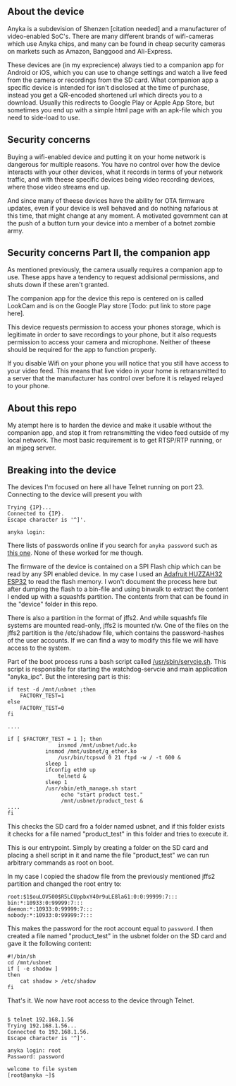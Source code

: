

## About the device ##

Anyka is a subdevision of Shenzen [citation needed] and a manufacturer of video-enabled SoC's. There are
many different brands of wifi-cameras which use Anyka chips, and many can be found in cheap security cameras on markets such as Amazon, Banggood and Ali-Express.

These devices are (in my exprecience) always tied to a companion app for Android or iOS, which you can use to change settings and watch a live feed from the camera or recordings from the SD card. What companion app a specific device is intended for isn't disclosed at the time of purchase, instead you get a QR-encoded shortened url which directs you to a download. Usually this redirects to Google Play or Apple App Store, but sometimes you end up with a simple html page with an apk-file which you need to side-load to use.
 
## Security concerns ##

Buying a wifi-enabled device and putting it on your home network is dangerous for multiple reasons. You have no control over how the device interacts with your other devices, what it records in terms of your network traffic, and with theese specific devices being video recording devices, where those video streams end up.

And since many of theese devices have the ability for OTA firmware updates, even if your device is well behaved and do nothing nafarious at this time, that might change at any moment. A motivated government can at the push of a button turn your device into a member of a botnet zombie army.

## Security concerns Part II, the companion app ##

As mentioned previously, the camera usually requires a companion app to use. These apps have a tendency to request addisional permissions, and shuts down if these aren't granted.

The companion app for the device this repo is centered on is called LookCam and is on the Google Play store [Todo: put link to store page here]. 

This device requests permission to access your phones storage, which is legitimate in order to save recordings to your phone, but it also requests permission to access your camera and microphone. Neither of theese should be required for the app to function properly.

If you disable Wifi on your phone you will notice that you still have access to your video feed. This means that live video in your home is retransmitted to a server that the manufacturer has control over before it is relayed relayed to your phone.

## About this repo ## 
My atempt here is to harden the device and make it usable without the companion app, and stop it from retransmitting the video feed outside of my local network. The most basic requirement is to get RTSP/RTP running, or an mjpeg server.  

## Breaking into the device ##

The devices I'm focused on here all have Telnet running on port 23. Connecting to the device will present you with
```
Trying {IP}...
Connected to {IP}.
Escape character is '^]'.

anyka login:
```

There lists of passwords online if you search for ```anyka password``` such as [this one](https://gist.github.com/gabonator/74cdd6ab4f733ff047356198c781f27d). None of these worked for me though. 

The firmware of the device is contained on a SPI Flash chip which can be read by any SPI enabled device. In my case I used an [Adafruit HUZZAH32 ESP32](https://www.adafruit.com/product/3405) to read the flash memory. I won't document the process here but after dumping the flash to a bin-file and using binwalk to extract the content I ended up with a squashfs partition. The contents from that can be found in the "device" folder in this repo.

There is also a partition in the format of jffs2. And while squashfs file systems are mounted read-only, jffs2 is mounted r/w. One of the files on the jffs2 partition is the /etc/shadow file, which contains the password-hashes of the user accounts. If we can find a way to modify this file we will have access to the system.

Part of the boot process runs a bash script called [/usr/sbin/servcie.sh](device/squashfs-root/sbin/service.sh). This script is responsible for starting the watchdog-servcie and main application "anyka_ipc". But the interesing part is this:
```
if test -d /mnt/usbnet ;then
	FACTORY_TEST=1
else
	FACTORY_TEST=0
fi

....

if [ $FACTORY_TEST = 1 ]; then
                insmod /mnt/usbnet/udc.ko
            insmod /mnt/usbnet/g_ether.ko
                /usr/bin/tcpsvd 0 21 ftpd -w / -t 600 &
            sleep 1
            ifconfig eth0 up
                telnetd &
            sleep 1
            /usr/sbin/eth_manage.sh start
                 echo "start product test."
                 /mnt/usbnet/product_test &
....
fi

```

This checks the SD card fro a folder named usbnet, and if this folder exists it checks for a file named "product_test"
in this folder and tries to execute it.

This is our entrypoint. Simply by creating a folder on the SD card and placing a shell script in it and name the file "product_test" we can run arbitrary commands as root on boot.

In my case I copied the shadow file from the previously mentioned jffs2 partition and changed the root entry to:
```
root:$1$ouLOV500$R5LCUppbxY40r9uLE8la61:0:0:99999:7:::
bin:*:10933:0:99999:7:::
daemon:*:10933:0:99999:7:::
nobody:*:10933:0:99999:7:::
```

This makes the password for the root account equal to ```password```.
I then created a file named "product_test" in the usbnet folder on the SD card and gave it the following content:
```
#!/bin/sh
cd /mnt/usbnet
if [ -e shadow ]
then
	cat shadow > /etc/shadow
fi
```

That's it. We now have root access to the device through Telnet.

```

$ telnet 192.168.1.56
Trying 192.168.1.56...
Connected to 192.168.1.56.
Escape character is '^]'.

anyka login: root
Password: password

welcome to file system
[root@anyka ~]$

```
